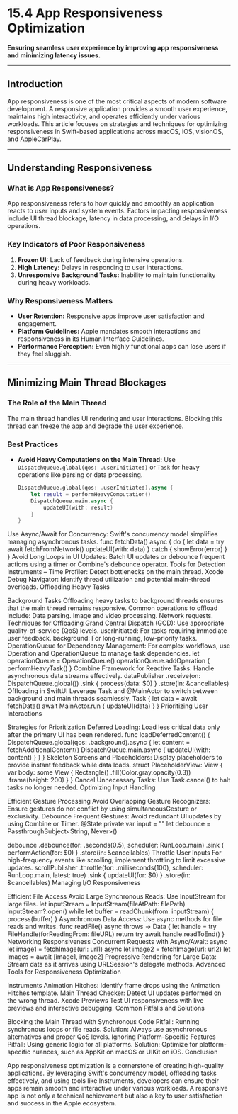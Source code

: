 # 15.4 App Responsiveness Optimization
**Ensuring seamless user experience by improving app responsiveness and minimizing latency issues.**

---

## Introduction
App responsiveness is one of the most critical aspects of modern software development. A responsive application provides a smooth user experience, maintains high interactivity, and operates efficiently under various workloads. This article focuses on strategies and techniques for optimizing responsiveness in Swift-based applications across macOS, iOS, visionOS, and AppleCarPlay.

---

## Understanding Responsiveness
### What is App Responsiveness?
App responsiveness refers to how quickly and smoothly an application reacts to user inputs and system events. Factors impacting responsiveness include UI thread blockage, latency in data processing, and delays in I/O operations.

### Key Indicators of Poor Responsiveness
1. **Frozen UI:** Lack of feedback during intensive operations.
2. **High Latency:** Delays in responding to user interactions.
3. **Unresponsive Background Tasks:** Inability to maintain functionality during heavy workloads.

### Why Responsiveness Matters
- **User Retention:** Responsive apps improve user satisfaction and engagement.
- **Platform Guidelines:** Apple mandates smooth interactions and responsiveness in its Human Interface Guidelines.
- **Performance Perception:** Even highly functional apps can lose users if they feel sluggish.

---

## Minimizing Main Thread Blockages
### The Role of the Main Thread
The main thread handles UI rendering and user interactions. Blocking this thread can freeze the app and degrade the user experience.

### Best Practices
- **Avoid Heavy Computations on the Main Thread:**
  Use `DispatchQueue.global(qos: .userInitiated)` or `Task` for heavy operations like parsing or data processing.
  ```swift
  DispatchQueue.global(qos: .userInitiated).async {
      let result = performHeavyComputation()
      DispatchQueue.main.async {
          updateUI(with: result)
      }
  }
Use Async/Await for Concurrency: Swift's concurrency model simplifies managing asynchronous tasks.
func fetchData() async {
    do {
        let data = try await fetchFromNetwork()
        updateUI(with: data)
    } catch {
        showError(error)
    }
}
Avoid Long Loops in UI Updates: Batch UI updates or debounce frequent actions using a timer or Combine's debounce operator.
Tools for Detection
Instruments – Time Profiler: Detect bottlenecks on the main thread.
Xcode Debug Navigator: Identify thread utilization and potential main-thread overloads.
Offloading Heavy Tasks

Background Tasks
Offloading heavy tasks to background threads ensures that the main thread remains responsive. Common operations to offload include:
Data parsing.
Image and video processing.
Network requests.
Techniques for Offloading
Grand Central Dispatch (GCD): Use appropriate quality-of-service (QoS) levels.
userInitiated: For tasks requiring immediate user feedback.
background: For long-running, low-priority tasks.
OperationQueue for Dependency Management: For complex workflows, use Operation and OperationQueue to manage task dependencies.
let operationQueue = OperationQueue()
operationQueue.addOperation {
    performHeavyTask()
}
Combine Framework for Reactive Tasks: Handle asynchronous data streams effectively.
dataPublisher
    .receive(on: DispatchQueue.global())
    .sink { process(data: $0) }
    .store(in: &cancellables)
Offloading in SwiftUI
Leverage Task and @MainActor to switch between background and main threads seamlessly.
Task {
    let data = await fetchData()
    await MainActor.run {
        updateUI(data)
    }
}
Prioritizing User Interactions

Strategies for Prioritization
Deferred Loading: Load less critical data only after the primary UI has been rendered.
func loadDeferredContent() {
    DispatchQueue.global(qos: .background).async {
        let content = fetchAdditionalContent()
        DispatchQueue.main.async {
            updateUI(with: content)
        }
    }
}
Skeleton Screens and Placeholders: Display placeholders to provide instant feedback while data loads.
struct PlaceholderView: View {
    var body: some View {
        Rectangle()
            .fill(Color.gray.opacity(0.3))
            .frame(height: 200)
    }
}
Cancel Unnecessary Tasks: Use Task.cancel() to halt tasks no longer needed.
Optimizing Input Handling

Efficient Gesture Processing
Avoid Overlapping Gesture Recognizers: Ensure gestures do not conflict by using simultaneousGesture or exclusivity.
Debounce Frequent Gestures: Avoid redundant UI updates by using Combine or Timer.
@State private var input = ""
let debounce = PassthroughSubject<String, Never>()

debounce
    .debounce(for: .seconds(0.5), scheduler: RunLoop.main)
    .sink { performAction(for: $0) }
    .store(in: &cancellables)
Throttle User Inputs
For high-frequency events like scrolling, implement throttling to limit excessive updates.
scrollPublisher
    .throttle(for: .milliseconds(100), scheduler: RunLoop.main, latest: true)
    .sink { updateUI(for: $0) }
    .store(in: &cancellables)
Managing I/O Responsiveness

Efficient File Access
Avoid Large Synchronous Reads: Use InputStream for large files.
let inputStream = InputStream(fileAtPath: filePath)
inputStream?.open()
while let buffer = readChunk(from: inputStream) {
    process(buffer)
}
Asynchronous Data Access: Use async methods for file reads and writes.
func readFile() async throws -> Data {
    let handle = try FileHandle(forReadingFrom: fileURL)
    return try await handle.readToEnd()
}
Networking Responsiveness
Concurrent Requests with Async/Await:
async let image1 = fetchImage(url: url1)
async let image2 = fetchImage(url: url2)
let images = await [image1, image2]
Progressive Rendering for Large Data: Stream data as it arrives using URLSession's delegate methods.
Advanced Tools for Responsiveness Optimization

Instruments
Animation Hitches: Identify frame drops using the Animation Hitches template.
Main Thread Checker: Detect UI updates performed on the wrong thread.
Xcode Previews
Test UI responsiveness with live previews and interactive debugging.
Common Pitfalls and Solutions

Blocking the Main Thread with Synchronous Code
Pitfall: Running synchronous loops or file reads.
Solution: Always use asynchronous alternatives and proper QoS levels.
Ignoring Platform-Specific Features
Pitfall: Using generic logic for all platforms.
Solution: Optimize for platform-specific nuances, such as AppKit on macOS or UIKit on iOS.
Conclusion

App responsiveness optimization is a cornerstone of creating high-quality applications. By leveraging Swift's concurrency model, offloading tasks effectively, and using tools like Instruments, developers can ensure their apps remain smooth and interactive under various workloads. A responsive app is not only a technical achievement but also a key to user satisfaction and success in the Apple ecosystem.
